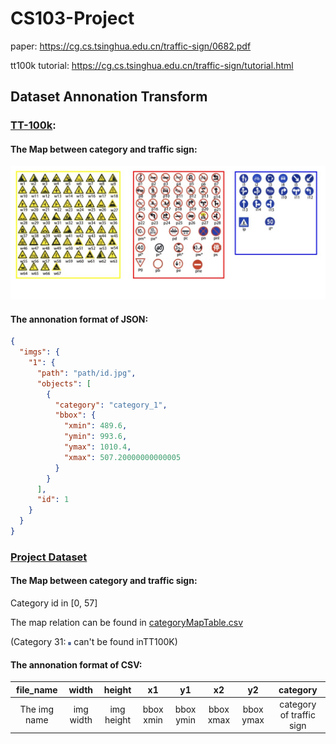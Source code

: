 # CS103-Project

paper: https://cg.cs.tsinghua.edu.cn/traffic-sign/0682.pdf

tt100k tutorial: https://cg.cs.tsinghua.edu.cn/traffic-sign/tutorial.html



## Dataset Annonation Transform

### [TT-100k](https://cg.cs.tsinghua.edu.cn/traffic-sign/):

#### The Map between category and traffic sign:

![tt100k](./src/main/resources/tt100k.jpg)

#### The annonation format of JSON:

```json
{
  "imgs": {
    "1": {
      "path": "path/id.jpg",
      "objects": [
        {
          "category": "category_1",
          "bbox": {
            "xmin": 489.6,
            "ymin": 993.6,
            "ymax": 1010.4,
            "xmax": 507.20000000000005
          }
        }
      ],
      "id": 1
    }
  }
}
```



### [Project Dataset](https://aistudio.baidu.com/aistudio/datasetdetail/107275/0)

#### The Map between category and traffic sign:

Category id in [0, 57]

The map relation can be found in [categoryMapTable.csv](src/main/resources/categoryMapTable.csv)

(Category 31: <img src="src/main/resources/allowturn.png" alt="allow to turn round" width="5" /> can't be found inTT100K)

#### The annonation format of CSV:

|  file_name   |   width   |   height   |    x1     |    y1     |    x2     |     y2     |         category         |
| :----------: | :-------: | :--------: | :-------: | :-------: | :-------: | :--------: | :----------------------: |
| The img name | img width | img height | bbox xmin | bbox ymin | bbox xmax | bbox  ymax | category of traffic sign |

